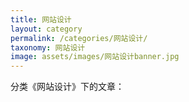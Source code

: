 ```yaml
---
title: 网站设计
layout: category
permalink: /categories/网站设计/
taxonomy: 网站设计
image: assets/images/网站设计banner.jpg
---
```


分类《网站设计》下的文章：